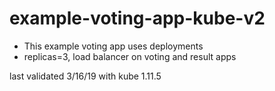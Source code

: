 # example-voting-app-kube-v2

- This example voting app uses deployments
- replicas=3, load balancer on voting and result apps

last validated 3/16/19 with kube 1.11.5 
